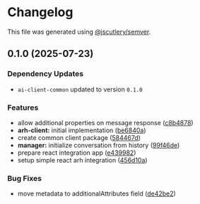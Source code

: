 # Changelog

This file was generated using [@jscutlery/semver](https://github.com/jscutlery/semver).

## 0.1.0 (2025-07-23)

### Dependency Updates

* `ai-client-common` updated to version `0.1.0`

### Features

* allow additional properties on message response ([c8b4878](https://github.com/Hyperkid123/ai-web-clients/commit/c8b48783e62706f4463f7091805f79a02fab0fab))
* **arh-client:** initial implementation ([be6840a](https://github.com/Hyperkid123/ai-web-clients/commit/be6840ae3c73918a0e39f64aed9d759a1b9cae04))
* create common client package ([584467d](https://github.com/Hyperkid123/ai-web-clients/commit/584467d774a45dd8a5f83fce73a8d00766200934))
* **manager:** initialize conversation from history ([99f46de](https://github.com/Hyperkid123/ai-web-clients/commit/99f46dedbae10c42c6b275ce93364ffeea6b8006))
* prepare react integration app ([e439982](https://github.com/Hyperkid123/ai-web-clients/commit/e4399823d7d5ebc9a42491b1d0da949a21072d34))
* setup simple react arh integration ([456d10a](https://github.com/Hyperkid123/ai-web-clients/commit/456d10a059d8da36c4b3275926b7a7d908229d10))


### Bug Fixes

* move metadata to additionalAttributes field ([de42be2](https://github.com/Hyperkid123/ai-web-clients/commit/de42be2368619a9e89c87d7dd034991169dffafa))
